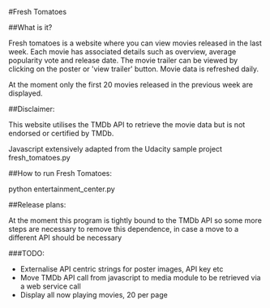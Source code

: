 #Fresh Tomatoes 


##What is it?

Fresh tomatoes is a website where you can view movies released in the last week. 
Each movie has associated details such as overview, average
popularity vote and release date. The movie trailer can be viewed by clicking on the
poster or 'view trailer' button. Movie data is refreshed daily.

At the moment only the first 20 movies released in the previous week are displayed.

##Disclaimer:

This website utilises the TMDb API to retrieve the movie data but is not endorsed or certified by TMDb.

Javascript extensively adapted from the Udacity sample project fresh_tomatoes.py

##How to run Fresh Tomatoes:

 python entertainment_center.py

##Release plans:

At the moment this program is tightly bound to the TMDb API so some more steps are necessary
to remove this dependence, in case a move to a different API should be necessary

###TODO:
- Externalise API centric strings for poster images, API key etc
- Move TMDb API call from javascript to media module to be retrieved via a web service call
- Display all now playing movies, 20 per page


